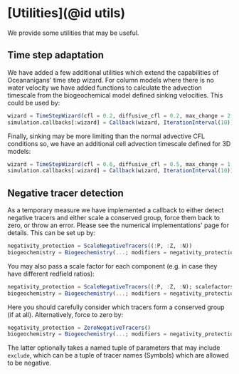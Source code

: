 # [Utilities](@id utils)

We provide some utilities that may be useful.

## Time step adaptation
We have added a few additional utilities which extend the capabilities of Oceananigans' time step wizard. For column models where there is no water velocity we have added functions to calculate the advection timescale from the biogeochemical model defined sinking velocities. This could be used by:
```julia
wizard = TimeStepWizard(cfl = 0.2, diffusive_cfl = 0.2, max_change = 2.0, min_change = 0.5, cell_advection_timescale = column_advection_timescale)
simulation.callbacks[:wizard] = Callback(wizard, IterationInterval(10))
```
Finally, sinking may be more limiting than the normal advective CFL conditions so, we have an additional cell advection timescale defined for 3D models:
```julia
wizard = TimeStepWizard(cfl = 0.6, diffusive_cfl = 0.5, max_change = 1.5, min_change = 0., cell_advection_timescale = sinking_advection_timescale)
simulation.callbacks[:wizard] = Callback(wizard, IterationInterval(10))
```

## Negative tracer detection
As a temporary measure we have implemented a callback to either detect negative tracers and either scale a conserved group, force them back to zero, or throw an error. Please see the numerical implementations' page for details. This can be set up by:
```julia
negativity_protection = ScaleNegativeTracers((:P, :Z, :N))
biogeochemistry = Biogeochemistry(...; modifiers = negativity_protection)
```
You may also pass a scale factor for each component (e.g. in case they have different redfield ratios):
```julia
negativity_protection = ScaleNegativeTracers((:P, :Z, :N); scalefactors = (1, 1, 2))
biogeochemistry = Biogeochemistry(...; modifiers = negativity_protection)
```
Here you should carefully consider which tracers form a conserved group (if at all). Alternatively, force to zero by:
```julia
negativity_protection = ZeroNegativeTracers()
biogeochemistry = Biogeochemistry(...; modifiers = negativity_protection)
```
The latter optionally takes a named tuple of parameters that may include `exclude`, which can be a tuple of tracer names (Symbols) which are allowed to be negative.
